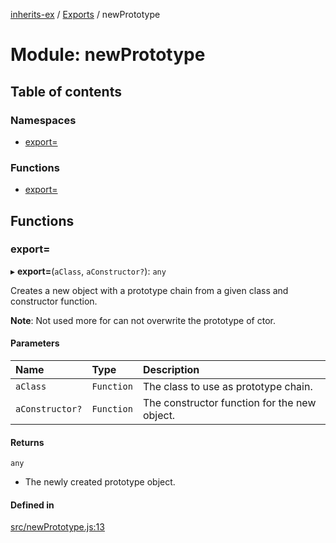 [inherits-ex](../README.md) / [Exports](../modules.md) / newPrototype

# Module: newPrototype

## Table of contents

### Namespaces

- [export&#x3D;](newPrototype.export_.md)

### Functions

- [export&#x3D;](newPrototype.md#export&#x3D;)

## Functions

### export&#x3D;

▸ **export=**(`aClass`, `aConstructor?`): `any`

Creates a new object with a prototype chain from a given class and constructor function.

**Note**: Not used more for can not overwrite the prototype of ctor.

#### Parameters

| Name | Type | Description |
| :------ | :------ | :------ |
| `aClass` | `Function` | The class to use as prototype chain. |
| `aConstructor?` | `Function` | The constructor function for the new object. |

#### Returns

`any`

- The newly created prototype object.

#### Defined in

[src/newPrototype.js:13](https://github.com/snowyu/inherits-ex.js/blob/3460e26/src/newPrototype.js#L13)
